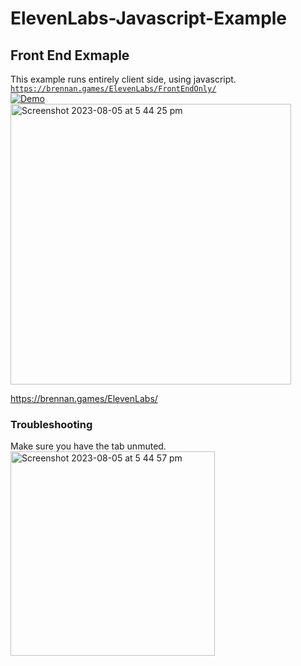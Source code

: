 # ElevenLabs-Javascript-Example

## Front End Exmaple
This example runs entirely client side, using javascript.
[``https://brennan.games/ElevenLabs/FrontEndOnly/``](https://brennan.games/ElevenLabs/FrontEndOnly/) <br />
[![Demo](https://img.shields.io/badge/-Demo-blue?style=for-the-badge)](https://brennan.games/ElevenLabs/FrontEndOnly/)<br />
<img width="449" alt="Screenshot 2023-08-05 at 5 44 25 pm" src="https://github.com/bh679/ElevenLabs-Javascript-Example/assets/2542558/7a6dc385-6151-4a87-b4c3-e333b9e7f641">


https://brennan.games/ElevenLabs/


### Troubleshooting
Make sure you have the tab unmuted. <br />
<img width="327" alt="Screenshot 2023-08-05 at 5 44 57 pm" src="https://github.com/bh679/ElevenLabs-Javascript-Example/assets/2542558/7f72f52e-0baf-4976-a53d-0818cadf7af3">
